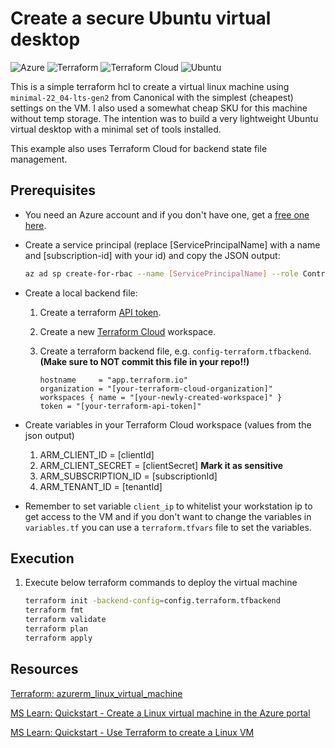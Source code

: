# Create a secure Ubuntu virtual desktop

![Azure](https://img.shields.io/badge/azure-%230072C6.svg?style=for-the-badge&logo=microsoftazure&logoColor=white)
![Terraform](https://img.shields.io/badge/terraform-%235835CC.svg?style=for-the-badge&logo=terraform&logoColor=white)
![Terraform Cloud](https://img.shields.io/badge/terraform%20cloud-%235835CC.svg?style=for-the-badge&logo=terraform&logoColor=white)
![Ubuntu](https://img.shields.io/badge/Ubuntu-E95420?style=for-the-badge&logo=ubuntu&logoColor=white)

This is a simple terraform hcl to create a virtual linux machine using `minimal-22_04-lts-gen2` from Canonical with the simplest (cheapest) settings on the VM. I also used a somewhat cheap SKU for this machine without temp storage. The intention was to build a very lightweight Ubuntu virtual desktop with a minimal set of tools installed.

This example also uses Terraform Cloud for backend state file management.

## Prerequisites

- You need an Azure account and if you don't have one, get a [free one here](https://azure.microsoft.com/en-us/free/).

- Create a service principal (replace [ServicePrincipalName] with a name and [subscription-id] with your id) and copy the JSON output:

    ```bash
    az ad sp create-for-rbac --name [ServicePrincipalName] --role Contributor --scopes /subscriptions/[subscription-id] --sdk-auth
    ```

- Create a local backend file:
  1. Create a terraform [API token](https://app.terraform.io/app/settings/tokens).
  2. Create a new [Terraform Cloud](https://app.terraform.io/) workspace.
  3. Create a terraform backend file, e.g. `config-terraform.tfbackend`. **(Make sure to NOT commit this file in your repo!!)**

        ```text
        hostname     = "app.terraform.io"
        organization = "[your-terraform-cloud-organization]"
        workspaces { name = "[your-newly-created-workspace]" }
        token = "[your-terraform-api-token]"
        ```

- Create variables in your Terraform Cloud workspace (values from the json output)
  1. ARM_CLIENT_ID = [clientId]
  2. ARM_CLIENT_SECRET = [clientSecret] **Mark it as sensitive**
  3. ARM_SUBSCRIPTION_ID = [subscriptionId]
  4. ARM_TENANT_ID = [tenantId]

- Remember to set variable `client_ip` to whitelist your workstation ip to get access to the VM and if you don't want to change the variables in `variables.tf` you can use a `terraform.tfvars` file to set the variables.

## Execution

1. Execute below terraform commands to deploy the virtual machine

    ```bash
    terraform init -backend-config=config.terraform.tfbackend
    terraform fmt
    terraform validate
    terraform plan
    terraform apply
    ```

## Resources

[Terraform: azurerm_linux_virtual_machine](https://registry.terraform.io/providers/hashicorp/azurerm/latest/docs/resources/linux_virtual_machine)

[MS Learn: Quickstart - Create a Linux virtual machine in the Azure portal](https://learn.microsoft.com/en-us/azure/virtual-machines/linux/quick-create-portal?tabs=ubuntu)

[MS Learn: Quickstart - Use Terraform to create a Linux VM](https://learn.microsoft.com/en-us/azure/virtual-machines/linux/quick-create-terraform)
